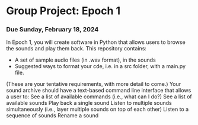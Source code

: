# Group Project: Epoch 1
### Due Sunday, February 18, 2024

In Epoch 1, you will create software in Python that allows users to browse the sounds and play them back. This repository contains:
* A set of sample audio files (in .wav format), in the sounds
* Suggested ways to format your cde, i.e. in a src folder, with a main.py file.



(These are your tentative requirements, with more detail to come.) Your sound archive should have a text-based command line interface that allows a user to:
See a list of available commands (i.e., what can I do?)
See a list of available sounds
Play back a single sound
Listen to multiple sounds simultaneously (i.e., layer multiple sounds on top of each other)
Listen to a sequence of sounds
Rename a sound


